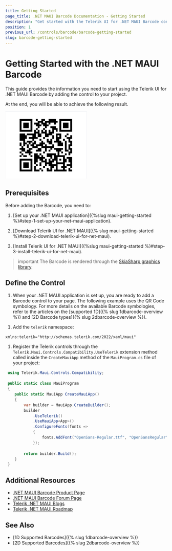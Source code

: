 ```yaml
---
title: Getting Started
page_title: .NET MAUI Barcode Documentation - Getting Started
description: "Get started with the Telerik UI for .NET MAUI Barcode control and add the control to your .NET MAUI project."
position: 1
previous_url: /controls/barcode/barcode-getting-started
slug: barcode-getting-started
---
```


# Getting Started with the .NET MAUI Barcode

This guide provides the information you need to start using the Telerik UI for .NET MAUI Barcode by adding the control to your project.

At the end, you will be able to achieve the following result.

![Barcode Getting Started](images/barcode_getting_started.png)

## Prerequisites

Before adding the Barcode, you need to:

1. [Set up your .NET MAUI application]({%slug maui-getting-started %}#step-1-set-up-your-net-maui-application).

1. [Download Telerik UI for .NET MAUI]({% slug maui-getting-started %}#step-2-download-telerik-ui-for-net-maui).

1. [Install Telerik UI for .NET MAUI]({%slug maui-getting-started %}#step-3-install-telerik-ui-for-net-maui).

>important The Barcode is rendered through the [SkiaSharp graphics library](https://skia.org/).

## Define the Control

1. When your .NET MAUI application is set up, you are ready to add a Barcode control to your page. The following example uses the QR Code symbology. For more details on the available Barcode symbologies, refer to the articles on the [supported 1D]({% slug 1dbarcode-overview %}) and [2D Barcode types]({% slug 2dbarcode-overview %}).

 <snippet id='barcode-gettingstarted' />

1. Add the `telerik` namespace:

 ```XAML
xmlns:telerik="http://schemas.telerik.com/2022/xaml/maui"
 ```

1. Register the Telerik controls through the `Telerik.Maui.Controls.Compatibility.UseTelerik` extension method called inside the `CreateMauiApp` method of the `MauiProgram.cs` file of your project:

```C#
 using Telerik.Maui.Controls.Compatibility;

 public static class MauiProgram
 {
	public static MauiApp CreateMauiApp()
	{
		var builder = MauiApp.CreateBuilder();
		builder
			.UseTelerik()
			.UseMauiApp<App>()
			.ConfigureFonts(fonts =>
			{
				fonts.AddFont("OpenSans-Regular.ttf", "OpenSansRegular");
			});

		return builder.Build();
	}
 }           
```


## Additional Resources

- [.NET MAUI Barcode Product Page](https://www.telerik.com/maui-ui/barcode)
- [.NET MAUI Barcode Forum Page](https://www.telerik.com/forums/maui?tagId=1780)
- [Telerik .NET MAUI Blogs](https://www.telerik.com/blogs/mobile-net-maui)
- [Telerik .NET MAUI Roadmap](https://www.telerik.com/support/whats-new/maui-ui/roadmap)

## See Also

- [1D Supported Barcodes]({% slug 1dbarcode-overview %})
- [2D Supported Barcodes]({% slug 2dbarcode-overview %})
